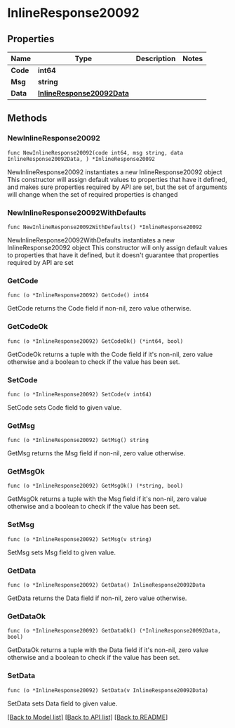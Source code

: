 # InlineResponse20092

## Properties

Name | Type | Description | Notes
------------ | ------------- | ------------- | -------------
**Code** | **int64** |  | 
**Msg** | **string** |  | 
**Data** | [**InlineResponse20092Data**](InlineResponse20092Data.md) |  | 

## Methods

### NewInlineResponse20092

`func NewInlineResponse20092(code int64, msg string, data InlineResponse20092Data, ) *InlineResponse20092`

NewInlineResponse20092 instantiates a new InlineResponse20092 object
This constructor will assign default values to properties that have it defined,
and makes sure properties required by API are set, but the set of arguments
will change when the set of required properties is changed

### NewInlineResponse20092WithDefaults

`func NewInlineResponse20092WithDefaults() *InlineResponse20092`

NewInlineResponse20092WithDefaults instantiates a new InlineResponse20092 object
This constructor will only assign default values to properties that have it defined,
but it doesn't guarantee that properties required by API are set

### GetCode

`func (o *InlineResponse20092) GetCode() int64`

GetCode returns the Code field if non-nil, zero value otherwise.

### GetCodeOk

`func (o *InlineResponse20092) GetCodeOk() (*int64, bool)`

GetCodeOk returns a tuple with the Code field if it's non-nil, zero value otherwise
and a boolean to check if the value has been set.

### SetCode

`func (o *InlineResponse20092) SetCode(v int64)`

SetCode sets Code field to given value.


### GetMsg

`func (o *InlineResponse20092) GetMsg() string`

GetMsg returns the Msg field if non-nil, zero value otherwise.

### GetMsgOk

`func (o *InlineResponse20092) GetMsgOk() (*string, bool)`

GetMsgOk returns a tuple with the Msg field if it's non-nil, zero value otherwise
and a boolean to check if the value has been set.

### SetMsg

`func (o *InlineResponse20092) SetMsg(v string)`

SetMsg sets Msg field to given value.


### GetData

`func (o *InlineResponse20092) GetData() InlineResponse20092Data`

GetData returns the Data field if non-nil, zero value otherwise.

### GetDataOk

`func (o *InlineResponse20092) GetDataOk() (*InlineResponse20092Data, bool)`

GetDataOk returns a tuple with the Data field if it's non-nil, zero value otherwise
and a boolean to check if the value has been set.

### SetData

`func (o *InlineResponse20092) SetData(v InlineResponse20092Data)`

SetData sets Data field to given value.



[[Back to Model list]](../README.md#documentation-for-models) [[Back to API list]](../README.md#documentation-for-api-endpoints) [[Back to README]](../README.md)


